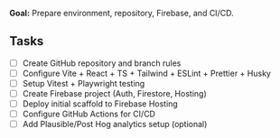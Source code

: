 **Goal:** Prepare environment, repository, Firebase, and CI/CD.

## Tasks
- [ ] Create GitHub repository and branch rules  
- [ ] Configure Vite + React + TS + Tailwind + ESLint + Prettier + Husky  
- [ ] Setup Vitest + Playwright testing  
- [ ] Create Firebase project (Auth, Firestore, Hosting)  
- [ ] Deploy initial scaffold to Firebase Hosting  
- [ ] Configure GitHub Actions for CI/CD  
- [ ] Add Plausible/Post Hog analytics setup (optional)
